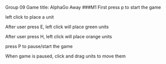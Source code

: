 Group 09
Game title: AIphaGo Away
###M1
First press p to start the game

left click to place a unit

After user press E, left click will place green units

After user press H, left click will place orange units

press P to pause/start the game

When game is paused, click and drag units to move them